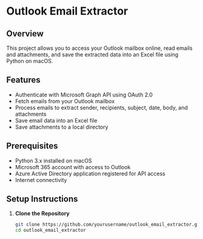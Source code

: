 # Outlook Email Extractor

## Overview

This project allows you to access your Outlook mailbox online, read emails and attachments, and save the extracted data into an Excel file using Python on macOS.

## Features

- Authenticate with Microsoft Graph API using OAuth 2.0
- Fetch emails from your Outlook mailbox
- Process emails to extract sender, recipients, subject, date, body, and attachments
- Save email data into an Excel file
- Save attachments to a local directory

## Prerequisites

- Python 3.x installed on macOS
- Microsoft 365 account with access to Outlook
- Azure Active Directory application registered for API access
- Internet connectivity

## Setup Instructions

1. **Clone the Repository**

   ```bash
   git clone https://github.com/yourusername/outlook_email_extractor.git
   cd outlook_email_extractor